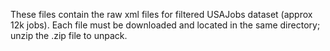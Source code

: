 These files contain the raw xml files for filtered USAJobs dataset (approx 12k jobs).
Each file must be downloaded and located in the same directory; unzip the .zip file to unpack.
